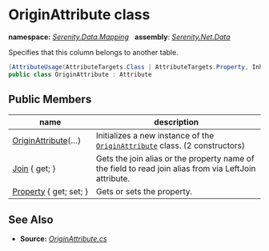 # OriginAttribute class
**namespace:** *[Serenity.Data.Mapping](../README.md#serenity.data.mapping-namespace)*   **assembly**: *[Serenity.Net.Data](../README.md)*

Specifies that this column belongs to another table.

```csharp
[AttributeUsage(AttributeTargets.Class | AttributeTargets.Property, Inherited = false)]
public class OriginAttribute : Attribute
```

## Public Members

| name | description |
| --- | --- |
| [OriginAttribute](OriginAttribute/OriginAttribute.md)(…) | Initializes a new instance of the [`OriginAttribute`](OriginAttribute.md) class. (2 constructors) |
| [Join](OriginAttribute/Join.md) { get; } | Gets the join alias or the property name of the field to read join alias from via LeftJoin attribute. |
| [Property](OriginAttribute/Property.md) { get; set; } | Gets or sets the property. |

## See Also

* **Source:** *[OriginAttribute.cs](https://github.com/serenity-is/Serenity/blob/master/src/Serenity.Net.Data/Mapping/OriginAttribute.cs)*